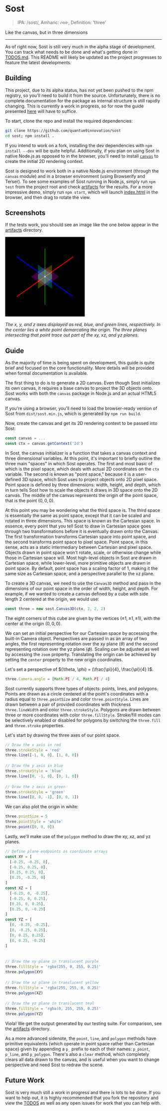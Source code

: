 # Sost

> IPA: /sost/, Amharic: ሶስት, Definition: 'three'

Like the canvas, but in three dimensions

---

As of right now, Sost is still very much in the alpha stage of development.
You can track what needs to be done and what's getting done in [TODOS.md](TODOS.md).
This README will likely be updated as the project progresses to feature the latest developments.

## Building

This project, due to its alpha status, has not yet been pushed to the npm registry, so you'll need to build it from the source.
Unfortunately, there is no complete documentation for the package as internal structure is still rapidly changing.
This is currently a work in progress, so for now the guide presented [here](#guide) will have to suffice.

To start, clone the repo and install the required dependencies:

```sh
git clone https://github.com/quantum9innovation/sost
cd sost; npm install .
```

If you intend to work on a fork, installing the dev dependencies with `npm install --dev` will be quite helpful.
Additionally, if you plan on using Sost in native Node.js as opposed to in the browser, you'll need to install [`canvas`](https://www.npmjs.com/package/canvas) to create the initial 2D rendering context.

Sost is designed to work both in a native Node.js environment (through the `canvas` module) and in a browser environment (using Browserify and Terser).
To see some examples of Sost running in Node.js, simply run `npm test` from the project root and check [artifacts](./test/artifacts/) for the results.
For a more impressive demo, simply run `npm start`, which will launch [index.html](./index.html) in the browser, and then drag to rotate the view.

## Screenshots

If the tests work, you should see an image like the one below appear in the [artifacts](./test/artifacts/) directory.

![](./test/artifacts/base.png)

*The x, y, and z axes displayed as red, blue, and green lines, respectively. In the center lies a white point demarcating the origin. The three planes intersecting that point trace out part of the xy, xz, and yz planes.*

## Guide

As the majority of time is being spent on development, this guide is quite brief and focused on the core functionality.
More details will be provided when formal documentation is available.

The first thing to do is to generate a 2D canvas. Even though Sost initializes its own canvas, it requires a base canvas to project the 3D objects onto. Sost works with both the `canvas` package in Node.js and an actual HTML5 canvas.

If you're using a browser, you'll need to load the browser-ready version of Sost from `dist/sost.min.js`, which is generated by `npm run build`.

Now, create the canvas and get its 2D rendering context to be passed into Sost:

```js
const canvas = ...
const ctx = canvas.getContext('2d')
```

In Sost, the canvas initializer is a function that takes a canvas context and three dimensional variables.
At this point, it's important to briefly outline the three main "spaces" in which Sost operates.
The first and most basic of which is the pixel space, which deals with actual 2D coordinates on the `ctx` variable.
The second is known as "point space," because it is a user-defined 3D space, which Sost uses to project objects onto 2D pixel space.
Point space is defined by three dimensions: width, height, and depth, which in turn tells Sost how to scale the objects it draws in 3D space onto the 2D canvas.
The middle of the canvas represents the origin of the point space, that is the point $(0, 0, 0)$.

At this point you may be wondering what the third space is.
The third space is essentially the same as point space, except that it can be scaled and rotated in three dimensions.
This space is known as the Cartesian space.
In essence, every point that you tell Sost to draw in Cartesian space goes through two transformations before it is eventually drawn onto the Canvas. The first transformation transforms Cartesian space into point space, and the second transforms point space to pixel space.
Point space, in this sense, acts as a static intermediary between Cartesian and pixel space.
Objects drawn in point space won't rotate, scale, or otherwise change while those in Cartesian space will.
Most high-level objects in Sost are drawn in Cartesian space, while lower-level, more primitive objects are drawn in point space.
By default, point space has a scaling factor of 1, making it the same size as Cartesian space, and a perspective parallel to the xz plane.

To create a 3D canvas, we need to use the `Canvas3D` method and pass in the dimensions of our point space in the order of width, height, and depth.
For example, if we wanted to create a canvas defined by a cube with side length 2 centered at the origin, we would use:

```js
const three = new sost.Canvas3D(ctx, 2, 2, 2)
```

The eight corners of this cube are given by the vertices $(\pm 1, \pm 1, \pm 1)$, with the center at the origin $(0, 0, 0)$.

We can set an initial perspective for our Cartesian space by accessing the built-in Camera object.
Perspectives are passed in as an array of two angles, the first representing rotation over the xy plane ($\theta$) and the second representing rotation over the yz plane ($\phi$).
Scaling can be adjusted as well by accessing the `zoom` property.
Translating the origin can be achieved by setting the `center` property to the new origin coordinates.

Let's set a perspective of $(\theta, \phi) = (\frac{\pi}{4}, \frac{\pi}{4} )$.

```js
three.Camera.angle = [Math.PI / 4, Math.PI / 4]
```

Sost currently supports three types of objects: points, lines, and polygons.
Points are drawn as a circle centered at the point's coordinates with a radius equal to `three.pointSize` and color `three.pointStyle`.
Lines are drawn between a pair of provided coordinates with thickness `three.lineWidth` and color `three.strokeStyle`.
Polygons are drawn between three or more coordinates with color `three.fillStyle`.
Stroke/fill modes can be selectively enabled or disabled for polygons by switching the `three.fill` and `three.stroke` properties.

Let's start by drawing the three axes of our point space.

```js
// Draw the x axis in red
three.strokeStyle = 'red'
three.line([-1, 0, 0], [1, 0, 0])

// Draw the y axis in blue
three.strokeStyle = 'blue'
three.line([0, -1, 0], [0, 1, 0])

// Draw the z axis in green
three.strokeStyle = 'green'
three.line([0, 0, -1], [0, 0, 1])
```

We can also plot the origin in white:

```js
three.pointSize = 5
three.pointStyle = 'white'
three.point([0, 0, 0])
```

Lastly, we'll make use of the `polygon` method to draw the xy, xz, and yz planes.

```js
// Define plane endpoints as coordinate arrays
const XY = [
  [-0.25, -0.25, 0], 
  [-0.25, 0.25, 0], 
  [0.25, 0.25, 0], 
  [0.25, -0.25, 0]
]
const XZ = [
  [-0.25, 0, -0.25], 
  [-0.25, 0, 0.25], 
  [0.25, 0, 0.25], 
  [0.25, 0, -0.25]
]
const YZ = [
  [0, -0.25, -0.25], 
  [0, -0.25, 0.25], 
  [0, 0.25, 0.25], 
  [0, 0.25, -0.25]
]


// Draw the xy plane in translucent purple
three.fillStyle = 'rgba(255, 0, 255, 0.25)'
three.polygon(XY)

// Draw the xz plane in translucent yellow
three.fillStyle = 'rgba(255, 255, 0, 0.25)'
three.polygon(XZ)

// Draw the yz plane in translucent teal
three.fillStyle = 'rgba(0, 255, 255, 0.25)'
three.polygon(YZ)
```

Viola!
We get the output generated by our testing suite.
For comparison, see the [artifacts](./test/artifacts/base.png) directory.

As a more advanced sidenote, the `point`, `line`, and `polygon` methods have primitive equivalents (which operate in point space rather than Cartesian space) given by appending a `p_` prefix to each of their names: `p_point`, `p_line`, and `p_polygon`.
There's also a `clear` method, which completely clears all data drawn to the canvas, and is useful when you want to change perspective and need Sost to redraw the scene.

## Future Work

Sost is very much still a work in progress and there is lots to be done.
If you want to help out, it is highly recommended that you fork the repository and view the [TODOS](./TODOS.md) as well as any open issues for work that you can help with.

